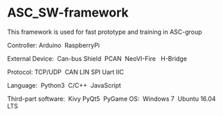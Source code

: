 # ASC_SW-framework
This framework is used for fast prototype and training in ASC-group

Controller: 
  Arduino
  RaspberryPi

External Device:
  Can-bus Shield
  PCAN
  NeoVI-Fire
    H-Bridge
    
Protocol:
  TCP/UDP
  CAN
  LIN
  SPI
  Uart
  IIC
  
Language:
  Python3
  C/C++
  JavaScript
 
Third-part software:
  Kivy
  PyQt5
  PyGame
OS:
  Windows 7
  Ubuntu 16.04 LTS
  

  
